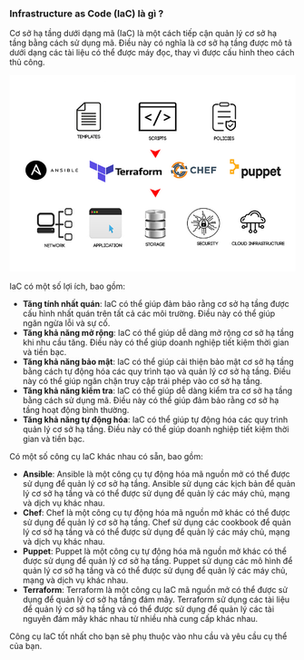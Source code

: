 ### Infrastructure as Code (IaC) là gì ?

Cơ sở hạ tầng dưới dạng mã (IaC) là một cách tiếp cận quản lý cơ sở hạ tầng bằng cách sử dụng mã. Điều này có nghĩa là cơ sở hạ tầng được mô tả dưới dạng các tài liệu có thể được máy đọc, thay vì được cấu hình theo cách thủ công.

![img](../Image/infrastructure-as-a-code.jpg)

IaC có một số lợi ích, bao gồm:

- **Tăng tính nhất quán**: IaC có thể giúp đảm bảo rằng cơ sở hạ tầng được cấu hình nhất quán trên tất cả các môi trường. Điều này có thể giúp ngăn ngừa lỗi và sự cố.
- **Tăng khả năng mở rộng**: IaC có thể giúp dễ dàng mở rộng cơ sở hạ tầng khi nhu cầu tăng. Điều này có thể giúp doanh nghiệp tiết kiệm thời gian và tiền bạc.
- **Tăng khả năng bảo mật**: IaC có thể giúp cải thiện bảo mật cơ sở hạ tầng bằng cách tự động hóa các quy trình tạo và quản lý cơ sở hạ tầng. Điều này có thể giúp ngăn chặn truy cập trái phép vào cơ sở hạ tầng.
- **Tăng khả năng kiểm tra**: IaC có thể giúp dễ dàng kiểm tra cơ sở hạ tầng bằng cách sử dụng mã. Điều này có thể giúp đảm bảo rằng cơ sở hạ tầng hoạt động bình thường.
- **Tăng khả năng tự động hóa**: IaC có thể giúp tự động hóa các quy trình quản lý cơ sở hạ tầng. Điều này có thể giúp doanh nghiệp tiết kiệm thời gian và tiền bạc.

Có một số công cụ IaC khác nhau có sẵn, bao gồm:

- **Ansible**: Ansible là một công cụ tự động hóa mã nguồn mở có thể được sử dụng để quản lý cơ sở hạ tầng. Ansible sử dụng các kịch bản để quản lý cơ sở hạ tầng và có thể được sử dụng để quản lý các máy chủ, mạng và dịch vụ khác nhau.
- **Chef**: Chef là một công cụ tự động hóa mã nguồn mở khác có thể được sử dụng để quản lý cơ sở hạ tầng. Chef sử dụng các cookbook để quản lý cơ sở hạ tầng và có thể được sử dụng để quản lý các máy chủ, mạng và dịch vụ khác nhau.
- **Puppet**: Puppet là một công cụ tự động hóa mã nguồn mở khác có thể được sử dụng để quản lý cơ sở hạ tầng. Puppet sử dụng các mô hình để quản lý cơ sở hạ tầng và có thể được sử dụng để quản lý các máy chủ, mạng và dịch vụ khác nhau.
- **Terraform**: Terraform là một công cụ IaC mã nguồn mở có thể được sử dụng để quản lý cơ sở hạ tầng đám mây. Terraform sử dụng các tài liệu để quản lý cơ sở hạ tầng và có thể được sử dụng để quản lý các tài nguyên đám mây khác nhau từ nhiều nhà cung cấp khác nhau.

Công cụ IaC tốt nhất cho bạn sẽ phụ thuộc vào nhu cầu và yêu cầu cụ thể của bạn.